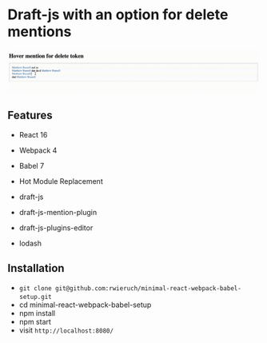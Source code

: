 # Draft-js with an option for delete mentions

![Demo](https://github.com/Darex1991/draft-js-with-an-option-for-delete-mentions/blob/master/demo2.gif)

## Features

* React 16
* Webpack 4
* Babel 7
* Hot Module Replacement

* draft-js
* draft-js-mention-plugin
* draft-js-plugins-editor
* lodash

## Installation

* `git clone git@github.com:rwieruch/minimal-react-webpack-babel-setup.git`
* cd minimal-react-webpack-babel-setup
* npm install
* npm start
* visit `http://localhost:8080/`
